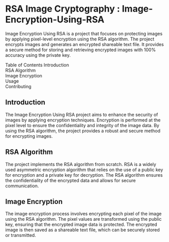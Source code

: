 # RSA Image Cryptography : Image-Encryption-Using-RSA

Image Encryption Using RSA is a project that focuses on protecting images by applying pixel-level encryption using the RSA algorithm. The project encrypts images and generates an encrypted shareable text file. It provides a secure method for storing and retrieving encrypted images with 100% accuracy using the private key.

Table of Contents
Introduction<br />
RSA Algorithm<br />
Image Encryption<br />
Usage<br />
Contributing<br />

## Introduction
The Image Encryption Using RSA project aims to enhance the security of images by applying encryption techniques. Encryption is performed at the pixel level to ensure the confidentiality and integrity of the image data. By using the RSA algorithm, the project provides a robust and secure method for encrypting images.

## RSA Algorithm
The project implements the RSA algorithm from scratch. RSA is a widely used asymmetric encryption algorithm that relies on the use of a public key for encryption and a private key for decryption. The RSA algorithm ensures the confidentiality of the encrypted data and allows for secure communication.

## Image Encryption
The image encryption process involves encrypting each pixel of the image using the RSA algorithm. The pixel values are transformed using the public key, ensuring that the encrypted image data is protected. The encrypted image is then saved as a shareable text file, which can be securely stored or transmitted.

